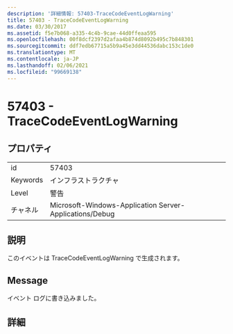 ```yaml
---
description: '詳細情報: 57403-TraceCodeEventLogWarning'
title: 57403 - TraceCodeEventLogWarning
ms.date: 03/30/2017
ms.assetid: f5e7b068-a335-4c4b-9cae-44d0ffeaa595
ms.openlocfilehash: 00f8dcf2397d2afaa4b874d8092b495c7b848301
ms.sourcegitcommit: ddf7edb67715a5b9a45e3dd44536dabc153c1de0
ms.translationtype: MT
ms.contentlocale: ja-JP
ms.lasthandoff: 02/06/2021
ms.locfileid: "99669138"
---
```

# <a name="57403---tracecodeeventlogwarning"></a>57403 - TraceCodeEventLogWarning

## <a name="properties"></a>プロパティ  
  
|||  
|-|-|  
|id|57403|  
|Keywords|インフラストラクチャ|  
|Level|警告|  
|チャネル|Microsoft-Windows-Application Server-Applications/Debug|  
  
## <a name="description"></a>説明  

 このイベントは TraceCodeEventLogWarning で生成されます。  
  
## <a name="message"></a>Message  

 イベント ログに書き込みました。  
  
## <a name="details"></a>詳細
